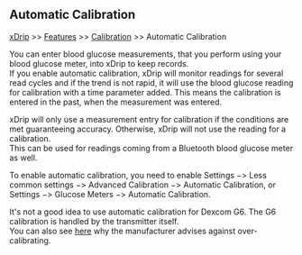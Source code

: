 ## Automatic Calibration
[xDrip](../README.md) >> [Features](./Features_page.md) >> [Calibration](./Calibration.md) >> Automatic Calibration  
  
You can enter blood glucose measurements, that you perform using your blood glucose meter, into xDrip to keep records.  
If you enable automatic calibration, xDrip will monitor readings for several read cycles and if the trend is not rapid, it will use the blood glucose reading for calibration with a time parameter added.  This means the calibration is entered in the past, when the measurement was entered.  
  
xDrip will only use a measurement entry for calibration if the conditions are met guaranteeing accuracy.  Otherwise, xDrip will not use the reading for a calibration.  
This can be used for readings coming from a Bluetooth blood glucose meter as well.  

To enable automatic calibration, you need to enable Settings &#8722;> Less common settings &#8722;> Advanced Calibration &#8722;> Automatic Calibration, or  
Settings &#8722;> Glucose Meters &#8722;> Automatic Calibration.  
  
It's not a good idea to use automatic calibration for Dexcom G6.  The G6 calibration is handled by the transmitter itself.    
You can also see [here](https://www.dexcom.com/faqs/is-my-dexcom-sensor-accurate) why the manufacturer advises against over-calibrating.  
